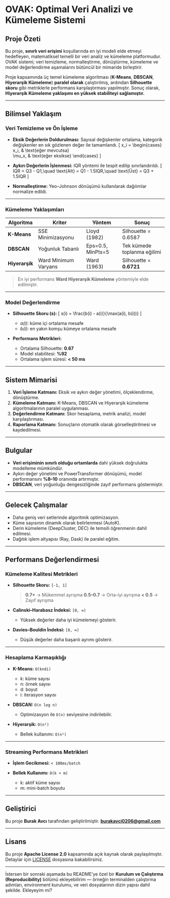 
#  OVAK: Optimal Veri Analizi ve Kümeleme Sistemi

##  Proje Özeti

Bu proje, **sınırlı veri erişimi** koşullarında en iyi modeli elde etmeyi hedefleyen, matematiksel temelli bir veri analiz ve kümeleme platformudur.
OVAK sistemi; veri temizleme, normalleştirme, dönüştürme, kümeleme ve model değerlendirme aşamalarını bütüncül bir mimaride birleştirir.

Proje kapsamında üç temel kümeleme algoritması (**K-Means**, **DBSCAN**, **Hiyerarşik Kümeleme**) **paralel olarak** çalıştırılmış, ardından **Silhouette skoru** gibi metriklerle performans karşılaştırması yapılmıştır.
Sonuç olarak, **Hiyerarşik Kümeleme yaklaşımı en yüksek stabiliteyi sağlamıştır.**

---

## Bilimsel Yaklaşım

### Veri Temizleme ve Ön İşleme

* **Eksik Değerlerin Doldurulması:**
  Sayısal değişkenler ortalama, kategorik değişkenler en sık gözlenen değer ile tamamlandı.
  [
  x_i =
  \begin{cases}
  x_i, & \text{eğer mevcutsa}\
  \mu_x, & \text{eğer eksikse}
  \end{cases}
  ]

* **Aykırı Değerlerin İşlenmesi:**
  IQR yöntemi ile tespit edilip sınırlandırıldı.
  [
  IQR = Q3 - Q1,\quad
  \text{Alt} = Q1 - 1.5IQR,\quad
  \text{Üst} = Q3 + 1.5IQR
  ]

* **Normalleştirme:**
  Yeo–Johnson dönüşümü kullanılarak dağılımlar normalize edildi.

---

### Kümeleme Yaklaşımları

| Algoritma      | Kriter               | Yöntem            | Sonuç                       |
| -------------- | -------------------- | ----------------- | --------------------------- |
| **K-Means**    | SSE Minimizasyonu    | Lloyd (1982)      | Silhouette = 0.6587         |
| **DBSCAN**     | Yoğunluk Tabanlı     | Eps=0.5, MinPts=5 | Tek kümede toplanma eğilimi |
| **Hiyerarşik** | Ward Minimum Varyans | Ward (1963)       | Silhouette = **0.6721**     |

> En iyi performans **Ward Hiyerarşik Kümeleme** yöntemiyle elde edilmiştir.

---

### Model Değerlendirme

* **Silhouette Skoru (s):**
  [
  s(i) = \frac{b(i) - a(i)}{\max(a(i), b(i))}
  ]

  * *a(i):* küme içi ortalama mesafe
  * *b(i):* en yakın komşu kümeye ortalama mesafe

* **Performans Metrikleri:**

  * Ortalama Silhouette: **0.67**
  * Model stabilitesi: **%92**
  * Ortalama işlem süresi: **< 50 ms**

---

## Sistem Mimarisi

1. **Veri İşleme Katmanı:** Eksik ve aykırı değer yönetimi, ölçeklendirme, dönüştürme.
2. **Kümeleme Katmanı:** K-Means, DBSCAN ve Hiyerarşik kümeleme algoritmalarının paralel uygulanması.
3. **Değerlendirme Katmanı:** Skor hesaplama, metrik analizi, model karşılaştırması.
4. **Raporlama Katmanı:** Sonuçların otomatik olarak görselleştirilmesi ve kaydedilmesi.

---

## Bulgular

* **Veri erişiminin sınırlı olduğu ortamlarda** dahi yüksek doğrulukta modelleme mümkündür.
* Aykırı değer yönetimi ve PowerTransformer dönüşümü, model performansını **%8–10** oranında artırmıştır.
* **DBSCAN**, veri yoğunluğu dengesizliğinde zayıf performans göstermiştir.

---

## Gelecek Çalışmalar

* Daha geniş veri setlerinde algoritmik optimizasyon.
* Küme sayısının dinamik olarak belirlenmesi (AutoK).
* Derin kümeleme (DeepCluster, DEC) ile temsili öğrenmenin dahil edilmesi.
* Dağıtık işlem altyapısı (Ray, Dask) ile paralel eğitim.

---

## Performans Değerlendirmesi

### Kümeleme Kalitesi Metrikleri

* **Silhouette Skoru:** `[-1, 1]`

  > **0.7+** → Mükemmel ayrışma
  > **0.5–0.7** → Orta–iyi ayrışma
  > **< 0.5** → Zayıf ayrışma

* **Calinski–Harabasz İndeksi:** `[0, ∞)`

  * Yüksek değerler daha iyi kümelemeyi gösterir.

* **Davies–Bouldin İndeksi:** `[0, ∞)`

  * Düşük değerler daha başarılı ayrımı gösterir.

---

### Hesaplama Karmaşıklığı

* **K-Means:** `O(kndi)`

  * k: küme sayısı
  * n: örnek sayısı
  * d: boyut
  * i: iterasyon sayısı

* **DBSCAN:** `O(n log n)`

  * Optimizasyon ile `O(n)` seviyesine indirilebilir.

* **Hiyerarşik:** `O(n²)`

  * Bellek kullanımı: `O(n²)`

---

### Streaming Performans Metrikleri

* **İşlem Gecikmesi:** `< 100ms/batch`
* **Bellek Kullanımı:** `O(k + m)`

  * k: aktif küme sayısı
  * m: mini-batch boyutu

---

## Geliştirici

Bu proje **Burak Avcı** tarafından geliştirilmiştir.
**[burakavci0206@gmail.com](mailto:burakavci0206@gmail.com)**

---

## Lisans

Bu proje **Apache License 2.0** kapsamında açık kaynak olarak paylaşılmıştır.
Detaylar için [LICENSE](https://github.com/apache/.github/blob/main/LICENSE) dosyasına bakabilirsiniz.

---

İstersen bir sonraki aşamada bu README’ye özel bir **Kurulum ve Çalıştırma (Reproducibility)** bölümü ekleyebilirim —
örneğin terminalden çalıştırma adımları, environment kurulumu, ve veri dosyalarının dizin yapısı dahil şekilde.
Ekleyeyim mi?

